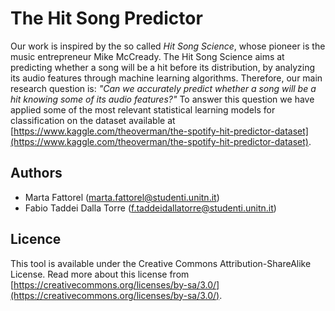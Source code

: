 # The Hit Song Predictor

Our work is inspired by the so called *Hit Song Science*, whose pioneer is the music entrepreneur Mike McCready. The Hit Song Science aims at predicting whether a song will be a hit before its distribution, by analyzing its audio features through machine learning algorithms. Therefore, our main research question is: *"Can we accurately predict whether a song will be a hit knowing some of its audio features?"* To answer this question we have applied some of the most relevant statistical learning models for classification on the dataset available at [https://www.kaggle.com/theoverman/the-spotify-hit-predictor-dataset](https://www.kaggle.com/theoverman/the-spotify-hit-predictor-dataset).

## Authors

* Marta Fattorel (marta.fattorel@studenti.unitn.it)
* Fabio Taddei Dalla Torre (f.taddeidallatorre@studenti.unitn.it)

## Licence

This tool is available under the Creative Commons Attribution-ShareAlike License. Read more about this license from [https://creativecommons.org/licenses/by-sa/3.0/](https://creativecommons.org/licenses/by-sa/3.0/).
